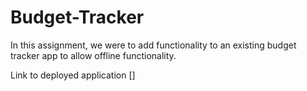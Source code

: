 # Budget-Tracker

In this assignment, we were to add functionality to an existing budget tracker app to allow offline functionality.

Link to deployed application []

